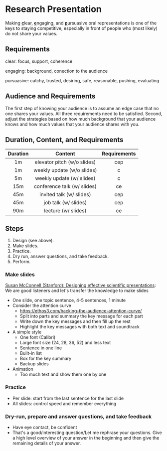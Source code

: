 # Research Presentation

Making <u>__c__</u>lear, <u>__e__</u>ngaging, and <u>__p__</u>ursuasive oral
representations is one of the keys to staying competitive, especially in front
of people who (most likely) do not share your values.

## Requirements

clear: focus, support, coherence

engaging: background, conection to the audience

pursuasive: catchy, trusted, desiring, safe, reasonable, pushing, evaluating

## Audience and Requirements

The first step of knowing your audience is to assume an edge case that no one
shares your values. All three requirements need to be satisfied. Second, adjust
the strategies based on how much background that your audience knows and how
much values that your audience shares with you.

## Duration, Content, and Requirements

| Duration | Content | Requirements |
|:--:|:---------------------------:|:----:|
| 1m | elevator pitch (w/o slides) | cep |
| 1m | weekly update (w/o slides)  | c |
| 5m | weekly update (w/ slides)   | c |
| 15m| conference talk (w/ slides) | ce |
| 45m| invited talk (w/ slides)    | cep |
| 45m| job talk (w/ slides)        | cep |
| 90m| lecture (w/ slides)         | ce |

## Steps

1. Design (see above).
1. Make slides.
1. Practice.
1. Dry run, answer questions, and take feedback.
1. Perform.

### Make slides

[Susan McConnell (Stanford): Designing effective scientific
presentations](https://www.youtube.com/watch?v=Hp7Id3Yb9XQ): We are good
listeners and let's transfer the knowledge to make slides

- One slide, one topic sentence, 4-5 sentences, 1 minute
- Consider the attention curve
    * https://ethos3.com/hacking-the-audience-attention-curve/
    * Split into parts and summary the key message for each part
    * Write down the key messages and then fill up the rest
    * Highlight the key messages with both text and soundtrack
- A simple style
    * One font (Calibri)
    * Large font size (24, 28, 36, 52) and less text
    * Sentence in one line
    * Built-in list
    * Box for the key summary
    * Backup slides
- Animation
    * Too much text and show them one by one

### Practice

+ Per slide: start from the last sentence for the last slide
+ All slides: control speed and remember everything

### Dry-run, prepare and answer questions, and take feedback

- Have eye contact, be confident
- That's a good/interesting question/Let me rephrase your questions. Give a high
level overview of your answer in the beginning and then give the remaining
details of your answer.
